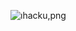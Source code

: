 ![ıhacku,png](https://user-images.githubusercontent.com/106864876/214114843-561a5d73-ea59-4efe-a0ce-3c7120eb08e8.png)
